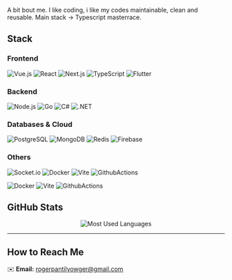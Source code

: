 A bit bout me.
I like coding, i like my codes maintainable, clean and reusable.
Main stack -> Typescript masterrace.

## **Stack**  

### **Frontend**  
![Vue.js](https://img.shields.io/badge/vuejs-%2335495e.svg?style=for-the-badge&logo=vuedotjs&logoColor=%234FC08D) ![React](https://img.shields.io/badge/React-20232A?style=for-the-badge&logo=react&logoColor=61DAFB) ![Next.js](https://img.shields.io/badge/Next.js-000000?style=for-the-badge&logo=nextdotjs&logoColor=white) ![TypeScript](https://img.shields.io/badge/TypeScript-007ACC?style=for-the-badge&logo=typescript&logoColor=white) ![Flutter](https://img.shields.io/badge/Flutter-%2302569B.svg?style=for-the-badge&logo=Flutter&logoColor=white)

### **Backend**  
![Node.js](https://img.shields.io/badge/Node.js-43853D?style=for-the-badge&logo=node.js&logoColor=white) ![Go](https://img.shields.io/badge/Go-00ADD8?style=for-the-badge&logo=go&logoColor=white) ![C#](https://img.shields.io/badge/C%23-239120?style=for-the-badge&logo=csharp&logoColor=white) ![.NET](https://img.shields.io/badge/.NET-512BD4?style=for-the-badge&logo=dotnet&logoColor=white)

### **Databases & Cloud**  
![PostgreSQL](https://img.shields.io/badge/PostgreSQL-316192?style=for-the-badge&logo=postgresql&logoColor=white) ![MongoDB](https://img.shields.io/badge/MongoDB-4EA94B?style=for-the-badge&logo=mongodb&logoColor=white) ![Redis](https://img.shields.io/badge/Redis-DD0031?style=for-the-badge&logo=redis&logoColor=white) ![Firebase](https://img.shields.io/badge/Firebase-FFCA28?style=for-the-badge&logo=firebase&logoColor=black)

### **Others**  
![Socket.io](https://img.shields.io/badge/Socket.io-010101?style=for-the-badge&logo=socket.io&badgeColor=white) ![Docker](https://img.shields.io/badge/Docker-2496ED?style=for-the-badge&logo=docker&logoColor=white) ![Vite](https://img.shields.io/badge/Vite-646CFF?style=for-the-badge&logo=Vite&logoColor=white) ![GithubActions](https://img.shields.io/badge/Github%20Actions-282a2e?style=for-the-badge&logo=githubactions&logoColor=367cfe)
 
![Docker](https://img.shields.io/badge/Docker-2496ED?style=for-the-badge&logo=docker&logoColor=white) 
![Vite](https://img.shields.io/badge/Vite-646CFF?style=for-the-badge&logo=Vite&logoColor=white) 
![GithubActions](https://img.shields.io/badge/Github%20Actions-282a2e?style=for-the-badge&logo=githubactions&logoColor=367cfe) 

## **GitHub Stats**  
<div align="center">
  <img src="https://github-readme-stats.vercel.app/api/top-langs/?username=Yowger&theme=default&hide=css,html,vim%20script&langs_count=20" alt="Most Used Languages" />
</div>  

---

## **How to Reach Me**  
✉️ **Email:** [rogerpantilyowger@gmail.com](mailto:rogerpantilyowger@gmail.com)  
